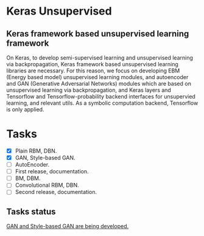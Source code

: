 # Keras Unsupervised
## Keras framework based unsupervised learning framework

On Keras, to develop semi-supervised learning and unsupervised learning via backpropagation, Keras framework based unsupervised learning libraries are necessary. For this reason, we focus on developing EBM (Energy based model) unsupervised learning modules, and autoencoder and GAN (Generative Adversarial Networks) modules which are based on unsupervised learning via backpropagation, and Keras layers and Tensorflow and Tensorflow-probability backend interfaces for unsupervied learning, and relevant utils. As a symbolic computation backend, Tensorflow is only applied.

# Tasks
- [X] Plain RBM, DBN.
- [X] GAN, Style-based GAN.
- [ ] AutoEncoder.
- [ ] First release, documentation.
- [ ] BM, DBM.
- [ ] Convolutional RBM, DBN.
- [ ] Second release, documentation.

## Tasks status

[GAN and Style-based GAN are being developed.](https://github.com/tonandr/keras_unsupervised/tree/master/examples/style_based_gan)
